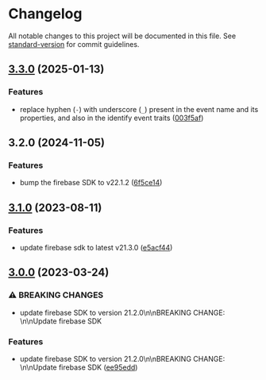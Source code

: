 # Changelog

All notable changes to this project will be documented in this file. See [standard-version](https://github.com/conventional-changelog/standard-version) for commit guidelines.

## [3.3.0](https://github.com/rudderlabs/rudder-integration-firebase-android/compare/v3.2.0...v3.3.0) (2025-01-13)


### Features

* replace hyphen (`-`) with underscore (`_`) present in the event name and its properties, and also in the identify event traits ([003f5af](https://github.com/rudderlabs/rudder-integration-firebase-android/commit/003f5af922dd208d2b0b84079d8d83774c075d33))

## 3.2.0 (2024-11-05)


### Features

* bump the firebase SDK to v22.1.2 ([6f5ce14](https://github.com/rudderlabs/rudder-integration-firebase-android/commit/6f5ce14ede5205acc6442bce594c8e7092e4f42d))

## [3.1.0](https://github.com/rudderlabs/rudder-integration-firebase-android/compare/v3.0.0...v3.1.0) (2023-08-11)


### Features

* update firebase sdk to latest v21.3.0 ([e5acf44](https://github.com/rudderlabs/rudder-integration-firebase-android/commit/e5acf44c905b17bb4e8c8a184e19faf5b79ee51e))

## [3.0.0](https://github.com/rudderlabs/rudder-integration-firebase-android/compare/v0.1.1...v3.0.0) (2023-03-24)


### ⚠ BREAKING CHANGES

* update firebase SDK to version 21.2.0\n\nBREAKING CHANGE: \n\nUpdate firebase SDK

### Features

* update firebase SDK to version 21.2.0\n\nBREAKING CHANGE: \n\nUpdate firebase SDK ([ee95edd](https://github.com/rudderlabs/rudder-integration-firebase-android/commit/ee95edd4021285a645af64733bd1b2b09e020317))
